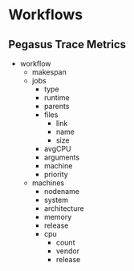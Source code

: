# Workflows

## Pegasus Trace Metrics
- workflow 
    - makespan
    - jobs
        - type
        - runtime
        - parents 
        - files
            - link
            - name
            - size
        - avgCPU
        - arguments
        - machine
        - priority
    - machines
        - nodename
        - system
        - architecture
        - memory
        - release
        - cpu
            - count
            - vendor
            - release

